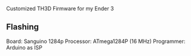 Customized TH3D Firmware for my Ender 3

## Flashing

Board: Sanguino 1284p
Processor: ATmega1284P (16 MHz)
Programmer: Arduino as ISP
